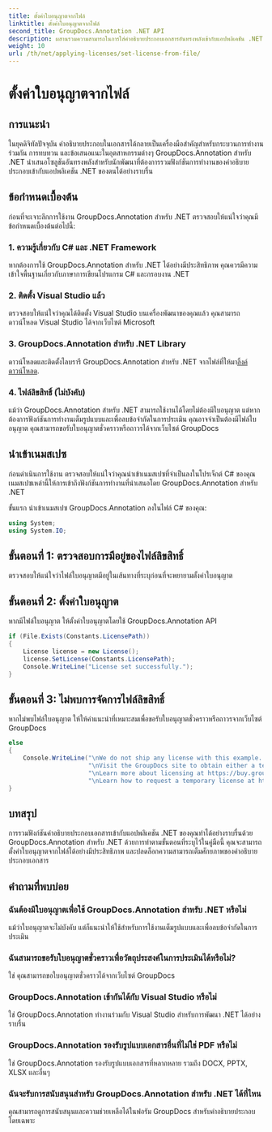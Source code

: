 ```yaml
---
title: ตั้งค่าใบอนุญาตจากไฟล์
linktitle: ตั้งค่าใบอนุญาตจากไฟล์
second_title: GroupDocs.Annotation .NET API
description: ผสานรวมความสามารถในการใส่คำอธิบายประกอบเอกสารอันทรงพลังเข้ากับแอปพลิเคชัน .NET ของคุณได้อย่างราบรื่นด้วย GroupDocs.Annotation สำหรับ .NET
weight: 10
url: /th/net/applying-licenses/set-license-from-file/
---
```


# ตั้งค่าใบอนุญาตจากไฟล์

## การแนะนำ
ในยุคดิจิทัลปัจจุบัน คำอธิบายประกอบในเอกสารได้กลายเป็นเครื่องมือสำคัญสำหรับกระบวนการทำงานร่วมกัน การทบทวน และข้อเสนอแนะในอุตสาหกรรมต่างๆ GroupDocs.Annotation สำหรับ .NET นำเสนอโซลูชันอันทรงพลังสำหรับนักพัฒนาที่ต้องการรวมฟังก์ชันการทำงานของคำอธิบายประกอบเข้ากับแอปพลิเคชัน .NET ของตนได้อย่างราบรื่น
## ข้อกำหนดเบื้องต้น
ก่อนที่จะเจาะลึกการใช้งาน GroupDocs.Annotation สำหรับ .NET ตรวจสอบให้แน่ใจว่าคุณมีข้อกำหนดเบื้องต้นต่อไปนี้:
### 1. ความรู้เกี่ยวกับ C# และ .NET Framework
หากต้องการใช้ GroupDocs.Annotation สำหรับ .NET ได้อย่างมีประสิทธิภาพ คุณควรมีความเข้าใจพื้นฐานเกี่ยวกับภาษาการเขียนโปรแกรม C# และกรอบงาน .NET
### 2. ติดตั้ง Visual Studio แล้ว
ตรวจสอบให้แน่ใจว่าคุณได้ติดตั้ง Visual Studio บนเครื่องพัฒนาของคุณแล้ว คุณสามารถดาวน์โหลด Visual Studio ได้จากเว็บไซต์ Microsoft
### 3. GroupDocs.Annotation สำหรับ .NET Library
 ดาวน์โหลดและติดตั้งไลบรารี GroupDocs.Annotation สำหรับ .NET จากไฟล์ที่ให้มา[ลิ้งค์ดาวน์โหลด](https://releases.groupdocs.com/annotation/net/).
### 4. ไฟล์ลิขสิทธิ์ (ไม่บังคับ)
แม้ว่า GroupDocs.Annotation สำหรับ .NET สามารถใช้งานได้โดยไม่ต้องมีใบอนุญาต แต่หากต้องการฟังก์ชันการทำงานเต็มรูปแบบและเพื่อลบข้อจำกัดในการประเมิน คุณอาจจำเป็นต้องมีไฟล์ใบอนุญาต คุณสามารถขอรับใบอนุญาตชั่วคราวหรือถาวรได้จากเว็บไซต์ GroupDocs

## นำเข้าเนมสเปซ
ก่อนดำเนินการใช้งาน ตรวจสอบให้แน่ใจว่าคุณนำเข้าเนมสเปซที่จำเป็นลงในโปรเจ็กต์ C# ของคุณ เนมสเปซเหล่านี้ให้การเข้าถึงฟังก์ชันการทำงานที่นำเสนอโดย GroupDocs.Annotation สำหรับ .NET

ขั้นแรก นำเข้าเนมสเปซ GroupDocs.Annotation ลงในไฟล์ C# ของคุณ:
```csharp
using System;
using System.IO;
```
## ขั้นตอนที่ 1: ตรวจสอบการมีอยู่ของไฟล์ลิขสิทธิ์
ตรวจสอบให้แน่ใจว่าไฟล์ใบอนุญาตมีอยู่ในเส้นทางที่ระบุก่อนที่จะพยายามตั้งค่าใบอนุญาต
## ขั้นตอนที่ 2: ตั้งค่าใบอนุญาต
หากมีไฟล์ใบอนุญาต ให้ตั้งค่าใบอนุญาตโดยใช้ GroupDocs.Annotation API
```csharp
if (File.Exists(Constants.LicensePath))
{
    License license = new License();
    license.SetLicense(Constants.LicensePath);
    Console.WriteLine("License set successfully.");
}
```
## ขั้นตอนที่ 3: ไม่พบการจัดการไฟล์ลิขสิทธิ์
หากไม่พบไฟล์ใบอนุญาต ให้ให้คำแนะนำที่เหมาะสมเพื่อขอรับใบอนุญาตชั่วคราวหรือถาวรจากเว็บไซต์ GroupDocs
```csharp
else
{
    Console.WriteLine("\nWe do not ship any license with this example. " +
                      "\nVisit the GroupDocs site to obtain either a temporary or permanent license. " +
                      "\nLearn more about licensing at https://buy.groupdocs.com/faqs/licensing -
                      "\nLearn how to request a temporary license at https://buy.groupdocs.com/temporary-license");
}
```

## บทสรุป
การรวมฟังก์ชันคำอธิบายประกอบเอกสารเข้ากับแอปพลิเคชัน .NET ของคุณทำได้อย่างราบรื่นด้วย GroupDocs.Annotation สำหรับ .NET ด้วยการทำตามขั้นตอนที่ระบุไว้ในคู่มือนี้ คุณจะสามารถตั้งค่าใบอนุญาตจากไฟล์ได้อย่างมีประสิทธิภาพ และปลดล็อกความสามารถเต็มศักยภาพของคำอธิบายประกอบเอกสาร
## คำถามที่พบบ่อย
### ฉันต้องมีใบอนุญาตเพื่อใช้ GroupDocs.Annotation สำหรับ .NET หรือไม่
แม้ว่าใบอนุญาตจะไม่บังคับ แต่ก็แนะนำให้ใช้สำหรับการใช้งานเต็มรูปแบบและเพื่อลบข้อจำกัดในการประเมิน
### ฉันสามารถขอรับใบอนุญาตชั่วคราวเพื่อวัตถุประสงค์ในการประเมินได้หรือไม่?
ใช่ คุณสามารถขอใบอนุญาตชั่วคราวได้จากเว็บไซต์ GroupDocs
### GroupDocs.Annotation เข้ากันได้กับ Visual Studio หรือไม่
ใช่ GroupDocs.Annotation ทำงานร่วมกับ Visual Studio สำหรับการพัฒนา .NET ได้อย่างราบรื่น
### GroupDocs.Annotation รองรับรูปแบบเอกสารอื่นที่ไม่ใช่ PDF หรือไม่
ใช่ GroupDocs.Annotation รองรับรูปแบบเอกสารที่หลากหลาย รวมถึง DOCX, PPTX, XLSX และอื่นๆ
### ฉันจะรับการสนับสนุนสำหรับ GroupDocs.Annotation สำหรับ .NET ได้ที่ไหน
คุณสามารถดูการสนับสนุนและความช่วยเหลือได้ในฟอรัม GroupDocs สำหรับคำอธิบายประกอบโดยเฉพาะ